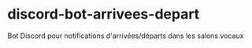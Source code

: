 # discord-bot-arrivees-depart
Bot Discord pour notifications d'arrivées/départs dans les salons vocaux
